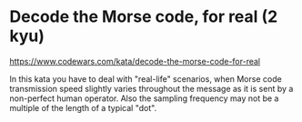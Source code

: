 # Decode the Morse code, for real (2 kyu)

https://www.codewars.com/kata/decode-the-morse-code-for-real

In this kata you have to deal with "real-life" scenarios, when Morse code transmission speed slightly varies throughout the message as it is sent by a non-perfect human operator. Also the sampling frequency may not be a multiple of the length of a typical "dot".

